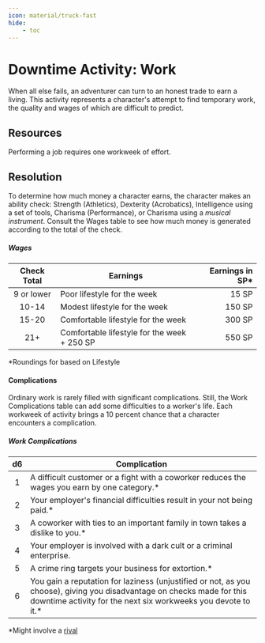 ```yaml
---
icon: material/truck-fast
hide:
    - toc
---
```


# Downtime Activity: Work

When all else fails, an adventurer can turn to an honest trade to earn a living. This activity represents a character's attempt to find temporary work, the quality and wages of which are difficult to predict.

## Resources

Performing a job requires one workweek of effort.

## Resolution

To determine how much money a character earns, the character makes an ability check: Strength (Athletics), Dexterity (Acrobatics), Intelligence using a set of tools, Charisma (Performance), or Charisma using a *musical instrument*. Consult the Wages table to see how much money is generated according to the total of the check.

##### Wages

| Check Total | Earnings | Earnings in SP* |
|:-:|---|--:|
| 9 or lower | Poor lifestyle for the week | 15 SP |
| 10-14 | Modest lifestyle for the week | 150 SP |
| 15-20 | Comfortable lifestyle for the week | 300 SP|
| 21+ | Comfortable lifestyle for the week + 250 SP | 550 SP |

*Roundings for based on Lifestyle

#### Complications

Ordinary work is rarely filled with significant complications. Still, the Work Complications table can add some difficulties to a worker's life. Each workweek of activity brings a 10 percent chance that a character encounters a complication.

##### Work Complications
|  d6 | Complication |
|:---:|---|
|  1  | A difficult customer or a fight with a coworker reduces the wages you earn by one category.* |
|  2  | Your employer's financial difficulties result in your not being paid.* |
|  3  | A coworker with ties to an important family in town takes a dislike to you.* |
|  4  | Your employer is involved with a dark cult or a criminal enterprise. |
|  5  | A crime ring targets your business for extortion.* |
|  6  | You gain a reputation for laziness (unjustified or not, as you choose), giving you disadvantage on checks made for this downtime activity for the next six workweeks you devote to it.* |

*Might involve a [rival]

[rival]: index.md#rivals